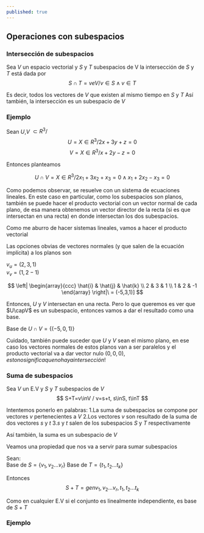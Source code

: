 ```yaml
---
published: true
---
```

## Operaciones con subespacios

### Intersección de subespacios

Sea $V$ un espacio vectorial y $S$ y $T$ subespacios de V
la intersección de $S$ y $T$ está dada por  
$$ S \cap T=veV / v \in S \wedge v \in T $$

Es decir, todos los vectores de $V$ que existen al mismo tiempo en $S$ y $T$
Así también, la intersección es un subespacio de $V$

### Ejemplo

Sean $U$,$V$ $\subset R^3 /$  
$$ U=X \in R^3 / 2x+3y+z=0 $$
$$ V=X \in R^3 / x+2y-z=0 $$

Entonces planteamos

$$ U \cap V=X \in R^3 / 2x_1+3x_2+x_3=0 \wedge x_1+2x_2-x_3=0 $$

Como podemos observar, se resuelve con un sistema de ecuaciones lineales.
En este caso en particular, como los subespacios son planos, también se puede hacer el producto vectorial con un vector normal de cada plano, de esa manera obtenemos un vector director de la recta (si es que intersectan en una recta) en donde intersectan los dos subespacios.

Como me aburro de hacer sistemas lineales, vamos a hacer el producto vectorial

Las opciones obvias de vectores normales (y que salen de la ecuación implícita) a los planos son  

$v_{u}=(2,3,1)$  
$v_{v}=(1,2-1)$

$$
\left| \begin{array}{ccc}
\hat{i} & \hat{j} & \hat{k} \\
2 & 3 & 1 \\
1 & 2 & -1 \end{array} \right|\ = (-5,3,1)] 
$$

Entonces, $U$ y $V$ intersectan en una recta. Pero lo que queremos es ver que $U\capV$ es un subespacio, entonces vamos a dar el resultado como una base.

Base de $U \cap V=\{(-5,0,1)\}$

Cuidado, también puede suceder que $U$ y $V$ sean el mismo plano, en ese caso los vectores normales de estos planos van a ser paralelos y el producto vectorial va a dar vector nulo $(0,0,0), esto no significa que no haya intersección!$

### Suma de subespacios

Sea $V$ un E.V y $S$ y $T$ subespacios de $V$ 
$$ S+T=v\inV / v=s+t, s\inS, t\inT $$

Intentemos ponerlo en palabras:
1.La suma de subespacios se compone por vectores $v$ pertenecientes a $V$
2.Los vectores $v$ son resultado de la suma de dos vectores $s$ y $t$
3.$s$ y $t$ salen de los subespacios $S$ y $T$ respectivamente

Así también, la suma es un subespacio de $V$

Veamos una propiedad que nos va a servir para sumar subespacios

Sean:  
Base de $S=\{v_{1}, v_{2}...v_{r}\}$
Base de $T=\{t_{1}, t_{2}...t_{k}\}$  

Entonces  
$$ S+T=gen{v_{1}, v_{2}...v_{r}, t_{1}, t_{2}...t_{k}} $$  

Como en cualquier E.V si el conjunto es linealmente independiente, es base de $S+T$

### Ejemplo











